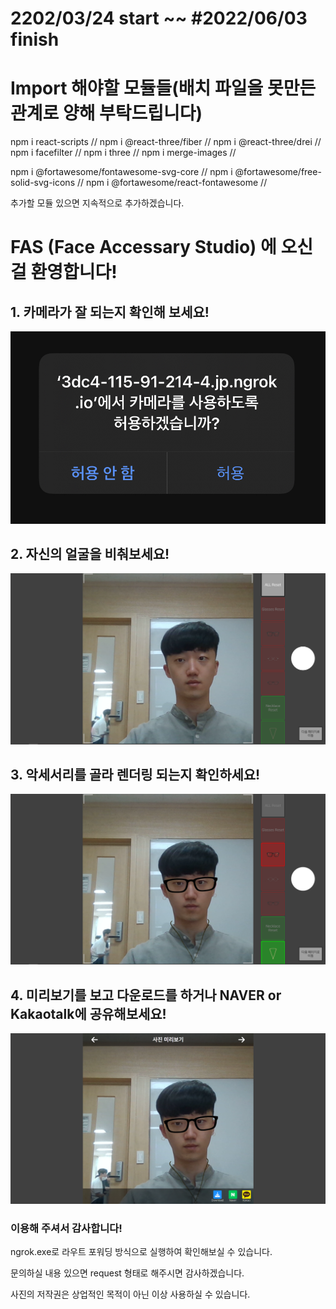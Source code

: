 # 2202/03/24 start ~~ #2022/06/03 finish

# Import 해야할 모듈들(배치 파일을 못만든 관계로 양해 부탁드립니다)

npm i react-scripts    //
npm i @react-three/fiber    //
npm i @react-three/drei    //
npm i facefilter    //
npm i three    //
npm i merge-images    //

npm i @fortawesome/fontawesome-svg-core    //
npm i @fortawesome/free-solid-svg-icons    //
npm i @fortawesome/react-fontawesome    //

추가할 모듈 있으면 지속적으로 추가하겠습니다.


# FAS (Face Accessary Studio) 에 오신걸 환영합니다!

## 1. 카메라가 잘 되는지 확인해 보세요!

![jpg_1](./public/S_1.jpg)

## 2. 자신의 얼굴을 비춰보세요!

![jpg_2](./public/11.PNG)

## 3. 악세서리를 골라 렌더링 되는지 확인하세요!

![jpg_3](./public/22.PNG)


## 4. 미리보기를 보고 다운로드를 하거나 NAVER or Kakaotalk에 공유해보세요!

![jpg_4](./public/33.PNG)

### 이용해 주셔서 감사합니다!

ngrok.exe로 라우트 포워딩 방식으로 실행하여 확인해보실 수 있습니다.

문의하실 내용 있으면 request 형태로 해주시면 감사하겠습니다.

사진의 저작권은 상업적인 목적이 아닌 이상 사용하실 수 있습니다.
